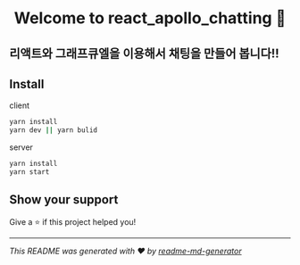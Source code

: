 <h1 align="center">Welcome to react_apollo_chatting 👋</h1>
<p>
</p>

## 리액트와 그래프큐엘을 이용해서 채팅을 만들어 봅니다!!

## Install

client
```sh
yarn install
yarn dev || yarn bulid
```

server
```sh
yarn install
yarn start
```
## Show your support

Give a ⭐️ if this project helped you!

***
_This README was generated with ❤️ by [readme-md-generator](https://github.com/kefranabg/readme-md-generator)_